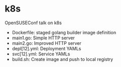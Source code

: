 # k8s
OpenSUSEConf talk on k8s

* Dockerfile: staged golang builder image definition
* main1.go: Simple HTTP server
* main2.go: Improved HTTP server
* depl[12].yml: Deployment YAMLs
* svc[12].yml: Service YAMLs
* build.sh: Create image and push to local registry
